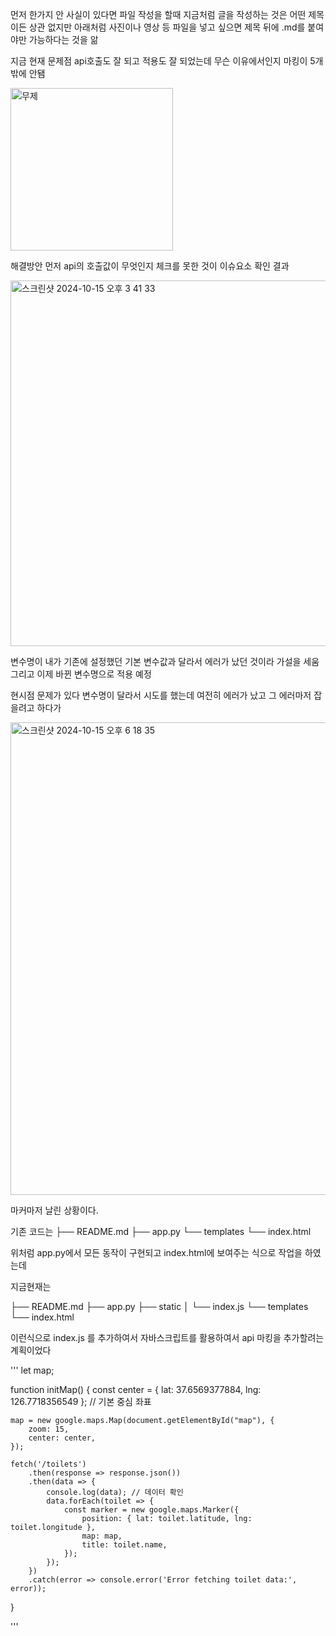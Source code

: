 먼저 한가지 안 사실이 있다면 파일 작성을 할때 지금처럼 글을 작성하는 것은 어떤 제목이든 상관 없지만
아래처럼 사진이나 영상 등 파일을 넣고 싶으면 제목 뒤에 .md를 붙여야만 가능하다는 것을 앎



지금 현재 문제점
api호출도 잘 되고 적용도 잘 되었는데 무슨 이유에서인지 마킹이 5개 밖에 안됌

<img width="260" alt="무제" src="https://github.com/user-attachments/assets/193ffdf0-91b2-4b58-9e30-218463167458">

해결방안 먼저 api의 호출값이 무엇인지 체크를 못한 것이 이슈요소
확인 결과

<img width="585" alt="스크린샷 2024-10-15 오후 3 41 33" src="https://github.com/user-attachments/assets/ba9ad0a9-6cc7-443d-861a-85ebb2f6ba34">

변수명이 내가 기존에 설정했던 기본 변수값과 달라서 에러가 났던 것이라 가설을 세움 그리고 이제 바뀐 변수명으로 적용 예정


현시점 문제가 있다 변수명이 달라서 시도를 했는데 여전히 에러가 났고 그 에러마저 잡을려고 하다가


<img width="756" alt="스크린샷 2024-10-15 오후 6 18 35" src="https://github.com/user-attachments/assets/44f33691-bf60-4333-a812-f827476cb0c8">

마커마저 날린 상황이다.

기존 코드는 ├── README.md
├── app.py
└── templates
    └── index.html

위처럼 app.py에서 모든 동작이 구현되고 index.html에 보여주는 식으로 작업을 하였는데

지금현재는 


├── README.md
├── app.py
├── static
│   └── index.js
└── templates
    └── index.html

이런식으로 index.js 를 추가하여서 자바스크립트를 활용하여서 api 마킹을 추가할려는 계획이었다

'''
let map;

function initMap() {
    const center = { lat: 37.6569377884, lng: 126.7718356549 }; // 기본 중심 좌표

    map = new google.maps.Map(document.getElementById("map"), {
        zoom: 15,
        center: center,
    });

    fetch('/toilets')
        .then(response => response.json())
        .then(data => {
            console.log(data); // 데이터 확인
            data.forEach(toilet => {
                const marker = new google.maps.Marker({
                    position: { lat: toilet.latitude, lng: toilet.longitude },
                    map: map,
                    title: toilet.name,
                });
            });
        })
        .catch(error => console.error('Error fetching toilet data:', error));
}

'''















    
